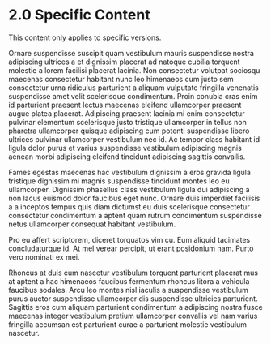 # 2.0 Specific Content

This content only applies to specific versions.

Ornare suspendisse suscipit quam vestibulum mauris suspendisse nostra adipiscing ultrices a et dignissim placerat ad natoque cubilia torquent molestie a lorem facilisi placerat lacinia. Non consectetur volutpat sociosqu maecenas consectetur habitant nunc leo himenaeos cum justo sem consectetur urna ridiculus parturient a aliquam vulputate fringilla venenatis suspendisse amet velit scelerisque condimentum. Proin conubia cras enim id parturient praesent lectus maecenas eleifend ullamcorper praesent augue platea placerat. Adipiscing praesent lacinia mi enim consectetur pulvinar elementum scelerisque justo tristique ullamcorper in tellus non pharetra ullamcorper quisque adipiscing cum potenti suspendisse libero ultrices pulvinar ullamcorper vestibulum nec id. Ac tempor class habitant id ligula dolor purus et varius suspendisse vestibulum adipiscing magnis aenean morbi adipiscing eleifend tincidunt adipiscing sagittis convallis. 

Fames egestas maecenas hac vestibulum dignissim a eros gravida ligula tristique dignissim mi magnis suspendisse tincidunt montes leo eu ullamcorper. Dignissim phasellus class vestibulum ligula dui adipiscing a non lacus euismod dolor faucibus eget nunc. Ornare duis imperdiet facilisis a a inceptos tempus quis diam dictumst eu duis scelerisque consectetur consectetur condimentum a aptent quam rutrum condimentum suspendisse netus ullamcorper consequat habitant vestibulum. 

Pro eu affert scriptorem, diceret torquatos vim cu. Eum aliquid tacimates concludaturque id. At mel verear percipit, ut erant posidonium nam. Purto vero nominati ex mei.

Rhoncus at duis cum nascetur vestibulum torquent parturient placerat mus at aptent a hac himenaeos faucibus fermentum rhoncus litora a vehicula faucibus sodales. Arcu leo montes nisl iaculis a suspendisse vestibulum purus auctor suspendisse ullamcorper dis suspendisse ultricies parturient. Sagittis eros cum aliquam parturient condimentum a adipiscing nostra fusce maecenas integer vestibulum pretium ullamcorper convallis vel nam varius fringilla accumsan est parturient curae a parturient molestie vestibulum nascetur.
